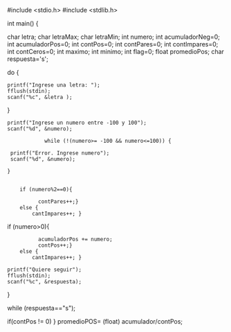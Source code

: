 #include <stdio.h>
#include <stdlib.h>

int main()
{

char letra;
char letraMax;
char letraMin;
int numero;
int acumuladorNeg=0;
int acumuladorPos=0;
int contPos=0;
int contPares=0;
int contImpares=0;
int contCeros=0;
int maximo;
int minimo;
int flag=0;
float promedioPos;
char respuesta='s';


do {

    printf("Ingrese una letra: ");
    fflush(stdin);
    scanf("%c", &letra );

}

    printf("Ingrese un numero entre -100 y 100");
    scanf("%d", &numero);

                while (!(numero>= -100 && numero<=100)) {

     printf("Error. Ingrese numero");
     scanf("%d", &numero);

    }


        if (numero%2==0){

              contPares++;}
        else {
            cantImpares++; }

if (numero>0){

              acumuladorPos += numero;
              contPos++;}
        else {
            cantImpares++; }

    printf("Quiere seguir");
    fflush(stdin);
    scanf("%c", &respuesta);
 }

while (respuesta=="s");


if(contPos != 0)
 }
promedioPOS= (float) acumulador/contPos;


